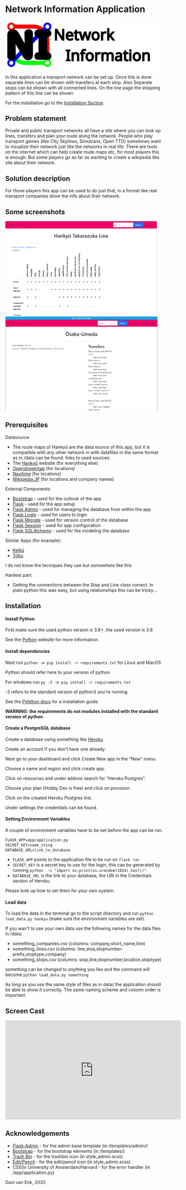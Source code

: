 # Network Information Application

![Logo](doc/NI_logo.svg)

In this application a transport network can be set up. Once this is done separate lines can be shown with transfers at each stop. Also Separate stops can be shown with all connected lines. On the line page the stopping pattern of this line can be shown.

For the installation go to the [Installation Section](#installation)

## Problem statement

Private and public transport networks all have a site where you can look up lines, transfers and plan your route along the network. People who play transport games (like City Skylines, Simutrans, Open TTD) sometimes want to visualize their network just like the networks in real life. There are tools on the internet which can help create route maps etc, for most players this is enough. But some players go as far as wanting to create a wikipedia like site about their network.

## Solution description

For those players this app can be used to do just that, in a format like real transport companies show the info about their network.

## Some screenshots

![Screenshot of Line page](doc/app_screen0.png)
![Screenshot of Stop page (with admin login)](doc/app_screen1.png)

## Prerequisites
Datasource:
* The route maps of Hankyū are the data source of this app, but it is compatible with any other network in with datafiles in the same format as in /data can be found.
links to used sources:
* The [Hankyū](https://www.hankyu.co.jp/station/rosen.html) website (for everything else)
* [Openstreetmap](https://www.openstreetmap.org/) (for locations)
* [Navitime](https://www.navitime.co.jp/) (for locations)
* [Wikipedia JP](https://ja.wikipedia.org/) (for locations and company names)

External Components:
* [Bootstrap](https://getbootstrap.com/)                                - used for the outlook of the app
* [Flask](https://flask.palletsprojects.com/en/1.1.x/)                  - used for the app setup
* [Flask Admin](https://flask-admin.readthedocs.io/en/latest/)          - used for managing the database from within the app
* [Flask Login](https://flask-login.readthedocs.io/en/latest/)          - used for users to login
* [Flask Migrate](https://flask-migrate.readthedocs.io/en/latest/)      - used for version control of the database
* [Flask Session](https://pythonhosted.org/Flask-Session)               - used for app configuration
* [Flask SQLAlchemy](https://flask-sqlalchemy.palletsprojects.com/)     - used for the modeling the database

Similar Apps (for example):
* [Keikū](https://www.keikyu.co.jp/ride/kakueki/)
* [Tōbu](https://railway.tobu.co.jp/guide/line/tojo_line.html)

I do not know the tecniques they use but somewhere like this

Hardest part:
* Getting the connections between the Stop and Line class correct. In plain python this was easy, but using relationships this can be tricky...

## Installation

#### Install Python
First make sure the used python version is 3.6+, the used version is 3.8

See the [Python](https://www.python.org/downloads/) website for more information.

#### Install dependencies
Next run `python -m pip install -r requirements.txt` for Linux and MacOS

Python should refer here to your version of python

For windows run `py -3 -m pip install -r requirements.txt`

-3 refers to the standard version of python3 you're running

See the [Pyhthon docs](https://docs.python.org/3/installing/index.html) for a installation guide.

**WARNING: the requirements do not modules installed with the standard version of python**

#### Create a PostgreSQL database
Create a database using something like [Heroku](https://heroku.com/)

Create an account if you don't have one already.

Next go to your dashboard and click Create New app in the "New" menu.

Choose a name and region and click create app.

Click on resources and under addons search for "Heroku Postgres".

Choose your plan (Hobby Dev is free) and click on provision.

Click on the created Heroku Postgres link.

Under settings the credentials can be found.

#### Setting Environment Variables
A couple of environment variables have to be set before the app can be run.

    FLASK_APP=app/application.py
    SECRET_KEY=some_sting
    DATABASE_URL=link_to_database

* `FLASK_APP` points to the application file to be run on `flask run`
* `SECRET_KEY` is a secret key to use for the login, this can be generated by running `python  -c "import os;print(os.urandom(1024).hex())"`.
* `DATABASE_URL` is the link to your database, the URI in the Credentials section of Heroku.

Please look up how to set them for your own system.

#### Load data
To load the data in the terminal go to the script directory and run `python load_data.py hankyu` (make sure the environment variables are set).

If you wan't to use your own data use the following names for the data files in /data:
* something_companies.csv   (columns: company,short_name,line)
* something_lines.csv       (columns: line,stop,stopnumber-prefix,stoptype,company)
* something_stops.csv       (columns: stop,line,stopnumber,location,stoptype)

something can be changed to anything you like and the command will become `python load_data.py something`

As long as you use the same style of files as in data/ the application should be able to show it correctly.
The same naming scheme and column order is important.

## Screen Cast
<iframe width="560" height="315" src="https://www.youtube.com/embed/lgFgQpXRvLE" frameborder="0" allow="accelerometer; autoplay; encrypted-media; gyroscope; picture-in-picture" allowfullscreen></iframe>

## Acknowledgements

* [Flask-Admin](https://github.com/flask-admin/flask-admin)                         - for the admin base template (in /templates/admin/)
* [Bootstrap](https://getbootstrap.com/)                                            - for the bootstrap elements (in /templates/)
* [Trash Bin](https://pixabay.com/vectors/flat-icon-material-design-1298035/)       - for the trashbin icon (in style_admin.scss)
* [Edit/Pencil](https://pixabay.com/vectors/edit-icon-pencil-icon-pencil-2375785/)  - for the edit/pencil icon (in style_admin.scss)
* CS50x University of Amsterdam/Harvard                                             - for the error handler (in /app/application.py)

Dani van Enk, 2020
